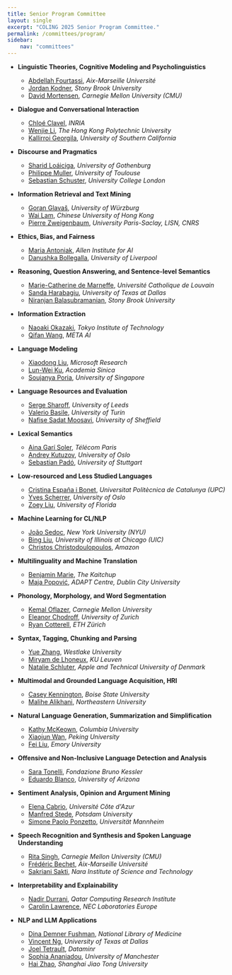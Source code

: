 ```yaml
---
title: Senior Program Committee
layout: single
excerpt: "COLING 2025 Senior Program Committee."
permalink: /committees/program/
sidebar: 
    nav: "committees"
---
```


- **Linguistic Theories, Cognitive Modeling and Psycholinguistics**
  - [Abdellah Fourtassi](mailto:abdellah.fourtassi@gmail.com), *Aix-Marseille Université*
  - [Jordan Kodner](mailto:jordan.kodner@stonybrook.edu), *Stony Brook University*
  - [David Mortensen](mailto:dmortens@andrew.cmu.edu), *Carnegie Mellon University (CMU)*

- **Dialogue and Conversational Interaction**
  - [Chloé Clavel](mailto:chloe.clavel@inria.fr), *INRIA*
  - [Wenjie Li](mailto:cswjli@comp.polyu.edu.hk), *The Hong Kong Polytechnic University*
  - [Kallirroi Georgila](mailto:kgeorgila@ict.usc.edu), *University of Southern California*

- **Discourse and Pragmatics**
  - [Sharid Loáiciga](mailto:sharid.loaiciga@gu.se), *University of Gothenburg*
  - [Philippe Muller](mailto:philippe.muller@irit.fr), *University of Toulouse*
  - [Sebastian Schuster](mailto:s.schuster@ucl.ac.uk), *University College London*

- **Information Retrieval and Text Mining**
  - [Goran Glavaš](mailto:gogo.glavas@gmail.com), *University of Würzburg*
  - [Wai Lam](mailto:wlam@se.cuhk.edu.hk), *Chinese University of Hong Kong*
  - [Pierre Zweigenbaum](mailto:pz@limsi.fr), *University Paris-Saclay, LISN, CNRS*

- **Ethics, Bias, and Fairness**
  - [Maria Antoniak](mailto:maria.antoniak@colorado.edu), *Allen Institute for AI*
  - [Danushka Bollegalla](mailto:danushka.bollegala@gmail.com), *University of Liverpool*

- **Reasoning, Question Answering, and Sentence-level Semantics**
  - [Marie-Catherine de Marneffe](mailto:marie-catherine.demarneffe@uclouvain.be), *Université Catholique de Louvain*
  - [Sanda Harabagiu](mailto:sanda@utdallas.edu), *University of Texas at Dallas*
  - [Niranjan Balasubramanian](mailto:niranjan@cs.stonybrook.edu), *Stony Brook University*

- **Information Extraction**
  - [Naoaki Okazaki](mailto:okazaki@c.titech.ac.jp), *Tokyo Institute of Technology*
  - [Qifan Wang](mailto:wqfcr618@gmail.com), *META AI*

- **Language Modeling**
  - [Xiaodong Liu](mailto:xiaodl@microsoft.com), *Microsoft Research*
  - [Lun-Wei Ku](mailto:lunwei.jennifer.ku@gmail.com), *Academia Sinica*
  - [Soujanya Poria](mailto:sporia@sutd.edu.sg), *University of Singapore*

- **Language Resources and Evaluation**
  - [Serge Sharoff](mailto:S.Sharoff@leeds.ac.uk), *University of Leeds*
  - [Valerio Basile](mailto:valerio.basile@unito.it), *University of Turin*
  - [Nafise Sadat Moosavi](mailto:n.s.moosavi@sheffield.ac.uk), *University of Sheffield*

- **Lexical Semantics**
  - [Aina Garí Soler](mailto:aina.garisoler@telecom-paris.fr), *Télécom Paris*
  - [Andrey Kutuzov](mailto:andreku@ifi.uio.no), *University of Oslo*
  - [Sebastian Padó](mailto:pado@ims.uni-stuttgart.de), *University of Stuttgart*

- **Low-resourced and Less Studied Languages**
  - [Cristina España i Bonet](mailto:cristinae.uni@gmail.com), *Universitat Politècnica de Catalunya (UPC)*
  - [Yves Scherrer](mailto:yvessc@ifi.uio.no), *University of Oslo*
  - [Zoey Liu](mailto:liu.ying@ufl.edu), *University of Florida*

- **Machine Learning for CL/NLP**
  - [João Sedoc](mailto:joao.sedoc@gmail.com), *New York University (NYU)*
  - [Bing Liu](mailto:liub@uic.edu), *University of Illinois at Chicago (UIC)*
  - [Christos Christodoulopoulos](mailto:chrchrs@amazon.co.uk), *Amazon*

- **Multilinguality and Machine Translation**
  - [Benjamin Marie](mailto:nlp@benjaminmarie.com), *The Kaitchup*
  - [Maja Popović](mailto:maja.popovic@adaptcentre.ie), *ADAPT Centre, Dublin City University*

- **Phonology, Morphology, and Word Segmentation**
  - [Kemal Oflazer](mailto:ko@andrew.cmu.edu), *Carnegie Mellon University*
  - [Eleanor Chodroff](mailto:eleanor.chodroff@uzh.ch), *University of Zurich*
  - [Ryan Cotterell](mailto:ryan.cotterell@gmail.com), *ETH Zürich*

- **Syntax, Tagging, Chunking and Parsing**
  - [Yue Zhang](mailto:yue.zhang@wias.org.cn), *Westlake University*
  - [Miryam de Lhoneux](mailto:miryam.delhoneux@kuleuven.be), *KU Leuven*
  - [Natalie Schluter](mailto:natschluter@apple.com), *Apple and Technical University of Denmark*

- **Multimodal and Grounded Language Acquisition, HRI**
  - [Casey Kennington](mailto:caseykennington@boisestate.edu), *Boise State University*
  - [Malihe Alikhani](mailto:m.alikhani@northeastern.edu), *Northeastern University*

- **Natural Language Generation, Summarization and Simplification**
  - [Kathy McKeown](mailto:kathy@cs.columbia.edu), *Columbia University*
  - [Xiaojun Wan](mailto:wanxiaojun@pku.edu.cn), *Peking University*
  - [Fei Liu](mailto:fei.liu@emory.edu), *Emory University*

- **Offensive and Non-Inclusive Language Detection and Analysis**
  - [Sara Tonelli](mailto:satonelli@fbk.eu), *Fondazione Bruno Kessler*
  - [Eduardo Blanco](mailto:eduardoblanco@arizona.edu), *University of Arizona*

- **Sentiment Analysis, Opinion and Argument Mining**
  - [Elena Cabrio](mailto:elena.cabrio@univ-cotedazur.fr), *Université Côte d'Azur*
  - [Manfred Stede](mailto:stede@uni-potsdam.de), *Potsdam University*
  - [Simone Paolo Ponzetto](mailto:ponzetto@uni-mannheim.de), *Universität Mannheim*

- **Speech Recognition and Synthesis and Spoken Language Understanding**
  - [Rita Singh](mailto:rsingh@cs.cmu.edu), *Carnegie Mellon University (CMU)*
  - [Frédéric Bechet](mailto:frederic.bechet@lis-lab.fr), *Aix-Marseille Université*
  - [Sakriani Sakti](ssakti@is.naist.jp), *Nara Institute of Science and Technology*

- **Interpretability and Explainability**
  - [Nadir Durrani](mailto:ndurrani@hbku.edu.qa), *Qatar Computing Research Institute*
  - [Carolin Lawrence](mailto:Carolin.Lawrence@neclab.eu), *NEC Laboratories Europe*

- **NLP and LLM Applications**
  - [Dina Demner Fushman](mailto:ddemner@mail.nih.gov), *National Library of Medicine*
  - [Vincent Ng](mailto:vince@utdallas.edu), *University of Texas at Dallas*
  - [Joel Tetrault](mailto:tetreaul@gmail.com), *Dataminr*
  - [Sophia Ananiadou](mailto:Sophia.Ananiadou@manchester.ac.uk), *University of Manchester*
  - [Hai Zhao](mailto:zhaohai@cs.sjtu.edu.cn), *Shanghai Jiao Tong University*